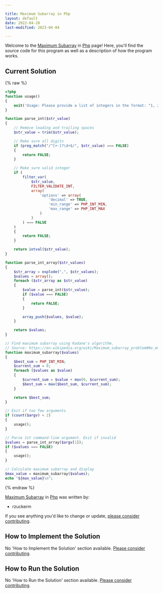```yaml
---

title: Maximum Subarray in Php
layout: default
date: 2022-04-28
last-modified: 2023-04-04

---
```


Welcome to the [Maximum Subarray](https://sampleprograms.io/projects/maximum-subarray) in [Php](https://sampleprograms.io/languages/php) page! Here, you'll find the source code for this program as well as a description of how the program works.

## Current Solution

{% raw %}

```php
<?php
function usage()
{
    exit('Usage: Please provide a list of integers in the format: "1, 2, 3, 4, 5"');
}

function parse_int($str_value)
{
    // Remove leading and trailing spaces
    $str_value = trim($str_value);

    // Make sure all digits
    if (preg_match("/^[+-]?\d+$/", $str_value) === FALSE)
    {
        return FALSE;
    }

    // Make sure valid integer
    if (
        filter_var(
            $str_value,
            FILTER_VALIDATE_INT,
            array(
                'options' => array(
                    'decimal' => TRUE,
                    'min_range' => PHP_INT_MIN,
                    'max_range' => PHP_INT_MAX
                )
            )
        ) === FALSE
    )
    {
        return FALSE;
    }

    return intval($str_value);
}

function parse_int_array($str_values)
{
    $str_array = explode(",", $str_values);
    $values = array();
    foreach ($str_array as $str_value)
    {
        $value = parse_int($str_value);
        if ($value === FALSE)
        {
            return FALSE;
        }

        array_push($values, $value);
    }

    return $values;
}

// Find maximum subarray using Kadane's algorithm.
// Source: https://en.wikipedia.org/wiki/Maximum_subarray_problem#No_empty_subarrays_admitted
function maximum_subarray($values)
{
    $best_sum = PHP_INT_MIN;
    $current_sum = 0;
    foreach ($values as $value)
    {
        $current_sum = $value + max(0, $current_sum);
        $best_sum = max($best_sum, $current_sum);
    }

    return $best_sum;
}

// Exit if too few arguments
if (count($argv) < 2)
{
    usage();
}

// Parse 1st command-line argument. Exit if invalid
$values = parse_int_array($argv[1]);
if ($values === FALSE)
{
    usage();
}

// Calculate maximum subarray and display
$max_value = maximum_subarray($values);
echo "${max_value}\n";
```

{% endraw %}

[Maximum Subarray](https://sampleprograms.io/projects/maximum-subarray) in [Php](https://sampleprograms.io/languages/php) was written by:

- rzuckerm

If you see anything you'd like to change or update, [please consider contributing](https://github.com/TheRenegadeCoder/sample-programs).

## How to Implement the Solution

No 'How to Implement the Solution' section available. [Please consider contributing](https://github.com/TheRenegadeCoder/sample-programs-website).

## How to Run the Solution

No 'How to Run the Solution' section available. [Please consider contributing](https://github.com/TheRenegadeCoder/sample-programs-website).